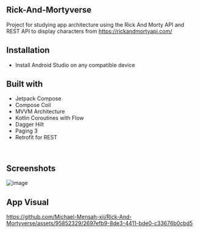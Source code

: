 ## Rick-And-Mortyverse
Project for studying app architecture using the Rick And Morty API and REST API to display characters from https://rickandmortyapi.com/


## Installation
* Install Android Studio on any compatible device


## Built with
* Jetpack Compose
* Compose Coil
* MVVM Architecture
* Kotlin Coroutines with Flow
* Dagger Hilt
* Paging 3
* Retrofit for REST


<br>

## Screenshots

<img alt="image" src="https://github.com/Michael-Mensah-xii/Rick-And-Mortyverse/assets/95852329/bddd2952-5d55-4689-9126-55a7e232945d"/>


## App Visual
https://github.com/Michael-Mensah-xii/Rick-And-Mortyverse/assets/95852329/2697efb9-8de3-4411-bde0-c33676b0cbd5



